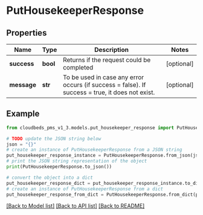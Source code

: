 # PutHousekeeperResponse


## Properties

Name | Type | Description | Notes
------------ | ------------- | ------------- | -------------
**success** | **bool** | Returns if the request could be completed | [optional] 
**message** | **str** | To be used in case any error occurs (if success &#x3D; false). If success &#x3D; true, it does not exist. | [optional] 

## Example

```python
from cloudbeds_pms_v1_3.models.put_housekeeper_response import PutHousekeeperResponse

# TODO update the JSON string below
json = "{}"
# create an instance of PutHousekeeperResponse from a JSON string
put_housekeeper_response_instance = PutHousekeeperResponse.from_json(json)
# print the JSON string representation of the object
print(PutHousekeeperResponse.to_json())

# convert the object into a dict
put_housekeeper_response_dict = put_housekeeper_response_instance.to_dict()
# create an instance of PutHousekeeperResponse from a dict
put_housekeeper_response_from_dict = PutHousekeeperResponse.from_dict(put_housekeeper_response_dict)
```
[[Back to Model list]](../README.md#documentation-for-models) [[Back to API list]](../README.md#documentation-for-api-endpoints) [[Back to README]](../README.md)


